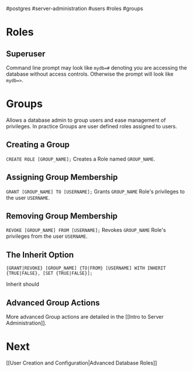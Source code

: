 #postgres #server-administration #users #roles #groups

# Roles

## Superuser

Command line prompt may look like `mydb=#` denoting you are accessing the database without access controls. Otherwise the prompt will look like `mydb=>`.
# Groups

Allows a database admin to group users and ease management of privileges. In practice Groups are user defined roles assigned to users.

## Creating a Group

`CREATE ROLE [GROUP_NAME];`
Creates a Role named `GROUP_NAME`.

## Assigning Group Membership

`GRANT [GROUP_NAME] TO [USERNAME];`
Grants `GROUP_NAME` Role's privileges to the user `USERNAME`.
## Removing Group Membership

`REVOKE [GROUP_NAME] FROM [USERNAME];`
Revokes `GROUP_NAME` Role's privileges from the user `USERNAME`.

## The Inherit Option

`{GRANT|REVOKE} [GROUP_NAME] {TO|FROM} [USERNAME] WITH INHERIT {TRUE|FALSE}, [SET {TRUE|FALSE}];`

Inherit should 
## Advanced Group Actions

More advanced Group actions are detailed in the [[Intro to Server Administration]].
# Next
[[User Creation and Configuration|Advanced Database Roles]]